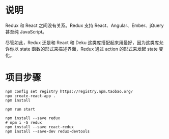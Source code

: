 # 说明

Redux 和 React 之间没有关系。Redux 支持 React、Angular、Ember、jQuery 甚至纯 JavaScript。

尽管如此，Redux 还是和 React 和 Deku 这类库搭配起来用最好，因为这类库允许你以 state 函数的形式来描述界面，Redux 通过 action 的形式来发起 state 变化。

# 项目步骤

```$bash
npm config set registry https://registry.npm.taobao.org/
npx create-react-app .
npm install

npm run start

npm install --save redux
# npm i -S redux
npm install --save react-redux
npm install --save-dev redux-devtools
```
